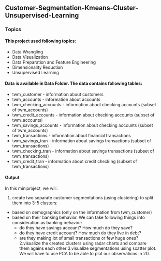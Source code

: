 ## Customer-Segmentation-Kmeans-Cluster-Unsupervised-Learning
### Topics

#### This project used following topics:

* Data Wrangling
* Data Visualization
* Data Preparation and Feature Engineering
* Dimensionality Reduction
* Unsupervised Learning

#### Data is available in Data Folder. The data contains following tables:
* twm_customer - information about customers
* twm_accounts - information about accounts
* twm_checking_accounts - information about checking accounts (subset of twm_accounts)
* twm_credit_accounts - information about checking accounts (subset of twm_accounts)
* twm_savings_accounts - information about checking accounts (subset of twm_accounts)
* twm_transactions - information about financial transactions
* twm_savings_tran - information about savings transactions (subset of twm_transactions)
* twm_checking_tran - information about savings transactions (subset of twm_transactions)
* twm_credit_tran - information about credit checking (subset of twm_transactions)

#### Output
In this miniproject, we will:

1. create two separate customer segmentations (using clustering) to split them into 3-5 clusters:
  * based on demographics (only on the information from twm_customer)
  * based on their banking behavior. We can take following things into consideration as banking behavior:
    - do they have savings account? How much do they save?
    - do they have credit account? How much do they live in debt?
    - are they making lot of small transactions or few huge ones?
2.visualize the created clusters using radar charts and compare them agains each other
3.visualize segmentations using scatter plot. We will have to use PCA to be able to plot our observations in 2D.
